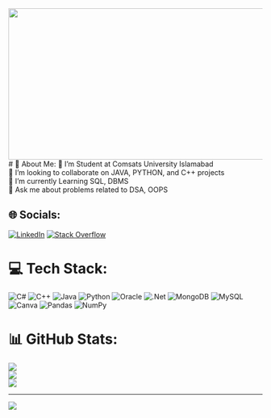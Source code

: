 <img src="https://github.com/jesarkamran/jesarkamran/blob/master/Blue%20Yellow%20Futuristic%20Virtual%20Technology%20Blog%20Banner.png" height="300" width="700">
# 💫 About Me:
🔭 I’m Student at Comsats University Islamabad<br>👯 I’m looking to collaborate on JAVA, PYTHON, and C++ projects<br>🌱 I’m currently Learning SQL, DBMS<br>💬 Ask me about problems related to DSA, OOPS


## 🌐 Socials:
[![LinkedIn](https://img.shields.io/badge/LinkedIn-%230077B5.svg?logo=linkedin&logoColor=white)](https://linkedin.com/in/jesarkamran) [![Stack Overflow](https://img.shields.io/badge/-Stackoverflow-FE7A16?logo=stack-overflow&logoColor=white)](https://stackoverflow.com/users/20293397/kamran-jesar) 

# 💻 Tech Stack:
![C#](https://img.shields.io/badge/c%23-%23239120.svg?style=for-the-badge&logo=c-sharp&logoColor=white) ![C++](https://img.shields.io/badge/c++-%2300599C.svg?style=for-the-badge&logo=c%2B%2B&logoColor=white) ![Java](https://img.shields.io/badge/java-%23ED8B00.svg?style=for-the-badge&logo=java&logoColor=white) ![Python](https://img.shields.io/badge/python-3670A0?style=for-the-badge&logo=python&logoColor=ffdd54) ![Oracle](https://img.shields.io/badge/Oracle-F80000?style=for-the-badge&logo=oracle&logoColor=white) ![.Net](https://img.shields.io/badge/.NET-5C2D91?style=for-the-badge&logo=.net&logoColor=white) ![MongoDB](https://img.shields.io/badge/MongoDB-%234ea94b.svg?style=for-the-badge&logo=mongodb&logoColor=white) ![MySQL](https://img.shields.io/badge/mysql-%2300f.svg?style=for-the-badge&logo=mysql&logoColor=white) ![Canva](https://img.shields.io/badge/Canva-%2300C4CC.svg?style=for-the-badge&logo=Canva&logoColor=white) ![Pandas](https://img.shields.io/badge/pandas-%23150458.svg?style=for-the-badge&logo=pandas&logoColor=white) ![NumPy](https://img.shields.io/badge/numpy-%23013243.svg?style=for-the-badge&logo=numpy&logoColor=white)
# 📊 GitHub Stats:
![](https://github-readme-stats.vercel.app/api?username=jesarkamran&theme=tokyonight&hide_border=false&include_all_commits=true&count_private=true)<br/>
![](https://github-readme-streak-stats.herokuapp.com/?user=jesarkamran&theme=tokyonight&hide_border=false)<br/>
![](https://github-readme-stats.vercel.app/api/top-langs/?username=jesarkamran&theme=tokyonight&hide_border=false&include_all_commits=true&count_private=true&layout=compact)

---
[![](https://visitcount.itsvg.in/api?id=jesarkamran&icon=2&color=1)](https://visitcount.itsvg.in)
